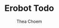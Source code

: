 ---
layout: post
title: Erobot Todo
permalink: /portfolios/erobot-todo/
categories: portfolio
author: Thea Choem
comments: true
cover:
ss1: assets/portfolios/erobot-todo/home.png
ss2: assets/portfolios/erobot-todo/taskdetail.png
bg-color: 191B20
start_date: 2021-03-11
tags:
- Flutter
- SQLite
---